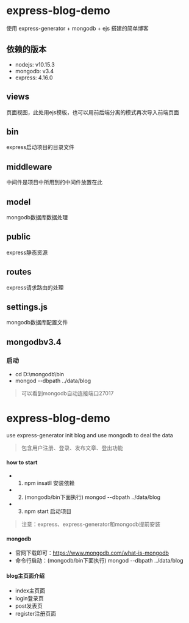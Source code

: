 # express-blog-demo

使用 express-generator + mongodb + ejs 搭建的简单博客

## 依赖的版本
- nodejs: v10.15.3
- mongodb: v3.4
- express: 4.16.0

## views
页面视图，此处用ejs模板，也可以用前后端分离的模式再次导入前端页面

## bin
express启动项目的目录文件

## middleware
中间件是项目中所用到的中间件放置在此

## model
mongodb数据库数据处理

## public
express静态资源

## routes
express请求路由的处理

## settings.js
mongodb数据库配置文件

## mongodbv3.4

### 启动
- cd D:\mongodb\bin
- mongod --dbpath ../data/blog
> 可以看到mongodb自动连接端口27017

# express-blog-demo

use express-generator init blog and use mongodb to deal the data

> 包含用户注册、登录、发布文章、登出功能

#### how to start

- 1. npm insatll 安装依赖
- 2. (mongodb/bin下面执行) mongod --dbpath ../data/blog
- 3. npm start 启动项目

> 注意：express、express-generator和mongodb提前安装

#### mongodb
- 官网下载即可：https://www.mongodb.com/what-is-mongodb
- 命令行启动：(mongodb/bin下面执行) mongod --dbpath ../data/blog

#### blog主页面介绍

- index主页面
- login登录页
- post发表页
- register注册页面



